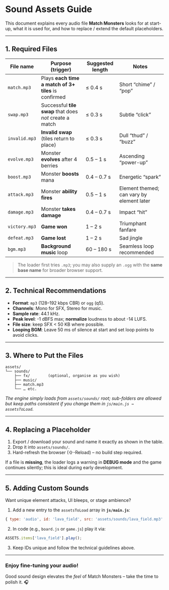 # Sound Assets Guide

This document explains every audio file **Match Monsters** looks for at start-up, what it is used for, and how to replace / extend the default placeholders.

---

## 1. Required Files

| File name       | Purpose (trigger)                       | Suggested length | Notes |
| --------------- | --------------------------------------- | ---------------- | ----- |
| `match.mp3`     | Plays **each time a match of 3+ tiles** is confirmed | ≤ 0.4 s | Short “chime” / “pop” |
| `swap.mp3`      | Successful **tile swap** that does *not* create a match | ≤ 0.3 s | Subtle “click” |
| `invalid.mp3`   | **Invalid swap** (tiles return to place) | ≤ 0.3 s | Dull “thud” / “buzz” |
| `evolve.mp3`    | Monster **evolves** after 4 berries      | 0.5 – 1 s       | Ascending “power-up” |
| `boost.mp3`     | Monster **boosts** mana                  | 0.4 – 0.7 s     | Energetic “spark” |
| `attack.mp3`    | Monster **ability fires**                | 0.5 – 1 s       | Element themed; can vary by element later |
| `damage.mp3`    | Monster **takes damage**                 | 0.4 – 0.7 s     | Impact “hit” |
| `victory.mp3`   | **Game won**                             | 1 – 2 s         | Triumphant fanfare |
| `defeat.mp3`    | **Game lost**                            | 1 – 2 s         | Sad jingle |
| `bgm.mp3`       | **Background music** loop                | 60 – 180 s      | Seamless loop recommended |

> The loader first tries `.mp3`; you may also supply an `.ogg` with the **same base name** for broader browser support.

---

## 2. Technical Recommendations

* **Format**: `mp3` (128–192 kbps CBR) or `ogg` (q5).  
* **Channels**: Mono for SFX, Stereo for music.  
* **Sample rate**: 44.1 kHz.  
* **Peak level**: \-1 dBFS max; **normalize** loudness to about \-14 LUFS.  
* **File size**: keep SFX < 50 KB where possible.  
* **Looping BGM**: Leave 50 ms of silence at start and set loop points to avoid clicks.

---

## 3. Where to Put the Files

```
assets/
└── sounds/
    ├── fx/        (optional, organise as you wish)
    ├── music/
    ├── match.mp3
    └── … etc.
```

*The engine simply loads from `assets/sounds/` root; sub-folders are allowed but keep paths consistent if you change them in `js/main.js → assetsToLoad`.*

---

## 4. Replacing a Placeholder

1. Export / download your sound and name it exactly as shown in the table.  
2. Drop it into `assets/sounds/`.  
3. Hard-refresh the browser (⇧-Reload) – no build step required.

If a file is **missing**, the loader logs a warning in **DEBUG mode** and the game continues silently; this is ideal during early development.

---

## 5. Adding Custom Sounds

Want unique element attacks, UI bleeps, or stage ambience?

1. Add a new entry to the `assetsToLoad` array in **`js/main.js`**:

```js
{ type: 'audio', id: 'lava_field', src: 'assets/sounds/lava_field.mp3' }
```

2. In code (e.g., `board.js` or `game.js`) play it via:

```js
ASSETS.items['lava_field'].play();
```

3. Keep IDs unique and follow the technical guidelines above.

---

### Enjoy fine-tuning your audio!  
Good sound design elevates the *feel* of Match Monsters – take the time to polish it. 🎧
